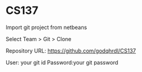 # CS137

Import git project from netbeans

Select Team > Git > Clone

Repository URL: https://github.com/godqhrdl/CS137

User: your git id
Password:your git password
